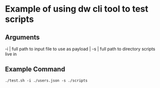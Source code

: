 # Example of using dw cli tool to test scripts

## Arguments

-i | full path to input file to use as payload
   |
-s | full path to directory scripts live in

## Example Command
`./test.sh -i ./users.json -s ./scripts`
